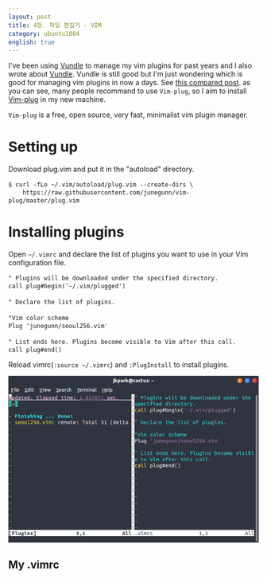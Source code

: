 ```yaml
---
layout: post
title: 4장. 파일 편집기 - VIM
category: ubuntu1804
english: true
---
```


I've been using [Vundle](https://github.com/VundleVim/Vundle.Vim) to manage my vim plugins for past years and I also wrote about [Vundle](install-vundle). Vundle is still good but I'm just wondering which is good for managing vim plugins in now a days. See [this compared post](https://www.slant.co/topics/1224/versus/~vim-plug_vs_vundle_vs_pathogen). as you can see, many people recommand to use `Vim-plug`, so I aim to install [Vim-plug](https://github.com/junegunn/vim-plug) in my new machine.

`Vim-plug` is a free, open source, very fast, minimalist vim plugin manager. 

# Setting up

Download plug.vim and put it in the "autoload" directory.

```
$ curl -fLo ~/.vim/autoload/plug.vim --create-dirs \
    https://raw.githubusercontent.com/junegunn/vim-plug/master/plug.vim
```

# Installing plugins

Open `~/.vimrc` and declare the list of plugins you want to use in your Vim configuration file. 

```
" Plugins will be downloaded under the specified directory.
call plug#begin('~/.vim/plugged')

" Declare the list of plugins.

"Vim color scheme
Plug 'junegunn/seoul256.vim'

" List ends here. Plugins become visible to Vim after this call.
call plug#end()
```

Reload vimrc(`:source ~/.vimrc`) and `:PlugInstall` to install plugins.

![](/images/posts/install-ubuntu1804/vim01.png)

## My .vimrc

<script src="https://gist.github.com/jkpark/da218ce74c8be8d21617353245e7df95.js"></script>
